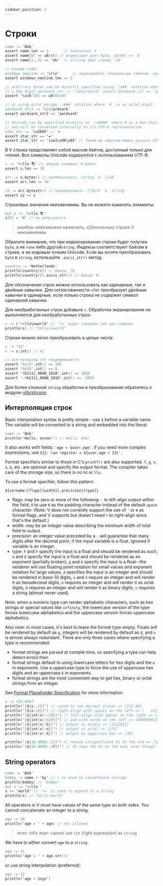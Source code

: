 ```yaml
---
sidebar_position: 2
---
```


# Строки

```v
name := 'Bob'
assert name.len == 3       // напечатает 3
assert name[0] == u8(66) // индексация дает byte, u8(66) == `B`
assert name[1..3] == 'ob'  // slicing дает строку 'ob'

// escape codes
windows_newline := '\r\n'      // экранировать специальные символы, как в C
assert windows_newline.len == 2

// arbitrary bytes can be directly specified using `\x##` notation where `#` is
// a hex digit aardvark_str := '\x61ardvark' assert aardvark_str == 'aardvark'
assert '\xc0'[0] == u8(0xc0)

// or using octal escape `\###` notation where `#` is an octal digit
aardvark_str2 := '\141ardvark'
assert aardvark_str2 == 'aardvark'

// Unicode can be specified directly as `\u####` where # is a hex digit
// and will be converted internally to its UTF-8 representation
star_str := '\u2605' // ★
assert star_str == '★'
assert star_str == '\xe2\x98\x85' // Таким же образом можно указать UTF-8
```

В V строка представляет собой массив байтов, доступный только для чтения. Все символы Unicode кодируются с использованием UTF-8:

```v
s := 'hello 🌎' // эмодзи занимает 4 байта
assert s.len == 10

arr := s.bytes() // преобразовать `string` в `[]u8`
assert arr.len == 10

s2 := arr.bytestr() // преобразовать `[]byte` в `string`
assert s2 == s
```

Строковые значения неизменяемы. Вы не можете изменять элементы:

```v failcompile
mut s := 'hello 🌎'
s[0] = `H` // не допускается
```

> ошибка: невозможно назначить, s[i]поскольку строки V неизменяемы

Обратите внимание, что при индексировании строки будет получен `byte`, а не `rune` либо другой`string`. Индексы соответствуют байтам в строке, а не кодовым точкам Unicode. Если вы хотите преобразовать `byte` в `string`, используйте `.ascii_str()` метод:

```v
country := 'Netherlands'
println(country[0]) // Вывод: 78
println(country[0].ascii_str()) // Вывод: N
```

Для обозначения строк можно использовать как одинарные, так и двойные кавычки. Для согласованности `vfmt` преобразует двойные кавычки в одинарные, если только строка не содержит символ одинарной кавычки.

Для необработанных строк добавьте `r`. Обработка экранирования не выполняется для необработанных строк:

```v
s := r'hello\nworld' // `\n` будет сохранен как два символа
println(s) // "hello\nworld"
```

Строки можно легко преобразовать в целые числа:

```v
s := '42'
n := s.int() // 42

// все литералы int поддерживаются
assert '0xc3'.int() == 195
assert '0o10'.int() == 8
assert '0b1111_0000_1010'.int() == 3850
assert '-0b1111_0000_1010'.int() == -3850
```

Для более сложной `string` обработки и преобразования обратитесь к модулю
[vlib/strconv](https://modules.vlang.io/strconv.html).

## Интерполяция строк

Basic interpolation syntax is pretty simple - use `$` before a variable name. The variable will be
converted to a string and embedded into the literal:

```v
name := 'Bob'
println('Hello, $name!') // Hello, Bob!
```

It also works with fields: `'age = $user.age'`. If you need more complex expressions, use `${}`:
`'can register = ${user.age > 13}'`.

Format specifiers similar to those in C's `printf()` are also supported. `f`, `g`, `x`, `o`, `b`,
etc. are optional and specify the output format. The compiler takes care of the storage size, so
there is no `hd` or `llu`.

To use a format specifier, follow this pattern:

`${varname:[flags][width][.precision][type]}`

- flags: may be zero or more of the following: `-` to left-align output within the field, `0` to use
  `0` as the padding character instead of the default `space` character. (Note: V does not currently
  support the use of `'` or `#` as format flags, and V supports but doesn't need `+` to right-align
  since that's the default.)
- width: may be an integer value describing the minimum width of total field to output.
- precision: an integer value preceded by a `.` will guarantee that many digits after the decimal
  point, if the input variable is a float. Ignored if variable is an integer.
- type: `f` and `F` specify the input is a float and should be rendered as such, `e` and `E` specify
  the input is a float and should be rendered as an exponent (partially broken), `g` and `G` specify
  the input is a float--the renderer will use floating point notation for small values and exponent
  notation for large values, `d` specifies the input is an integer and should be rendered in base-10
  digits, `x` and `X` require an integer and will render it as hexadecimal digits, `o` requires an
  integer and will render it as octal digits, `b` requires an integer and will render it as binary
  digits, `s` requires a string (almost never used).

Note: when a numeric type can render alphabetic characters, such as hex strings or special values
like `infinity`, the lowercase version of the type forces lowercase alphabetics and the uppercase
version forces uppercase alphabetics.

Also note: in most cases, it's best to leave the format type empty. Floats will be rendered by
default as `g`, integers will be rendered by default as `d`, and `s` is almost always redundant.
There are only three cases where specifying a type is recommended:

- format strings are parsed at compile time, so specifying a type can help detect errors then
- format strings default to using lowercase letters for hex digits and the `e` in exponents. Use a
  uppercase type to force the use of uppercase hex digits and an uppercase `E` in exponents.
- format strings are the most convenient way to get hex, binary or octal strings from an integer.

See
[Format Placeholder Specification](https://en.wikipedia.org/wiki/Printf_format_string#Format_placeholder_specification)
for more information.

```v
x := 123.4567
println('[${x:.2}]') // round to two decimal places => [123.46]
println('[${x:10}]') // right-align with spaces on the left => [   123.457]
println('[${int(x):-10}]') // left-align with spaces on the right => [123       ]
println('[${int(x):010}]') // pad with zeros on the left => [0000000123]
println('[${int(x):b}]') // output as binary => [1111011]
println('[${int(x):o}]') // output as octal => [173]
println('[${int(x):X}]') // output as uppercase hex => [7B]

println('[${10.0000:.2}]') // remove insignificant 0s at the end => [10]
println('[${10.0000:.2f}]') // do show the 0s at the end, even though they do not change the number => [10.00]
```
## String operators

```v
name := 'Bob'
bobby := name + 'by' // + is used to concatenate strings
println(bobby) // "Bobby"
mut s := 'hello '
s += 'world' // `+=` is used to append to a string
println(s) // "hello world"
```

All operators in V must have values of the same type on both sides. You cannot concatenate an
integer to a string:

```v failcompile
age := 10
println('age = ' + age) // not allowed
```

> error: infix expr: cannot use `int` (right expression) as `string`

We have to either convert `age` to a `string`:

```v
age := 11
println('age = ' + age.str())
```

or use string interpolation (preferred):

```v
age := 12
println('age = $age')
```